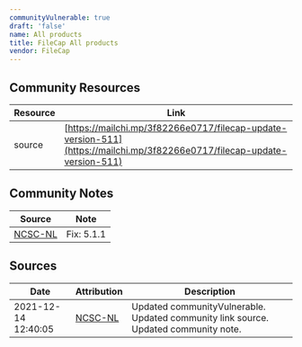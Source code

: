 ```yaml
---
communityVulnerable: true
draft: 'false'
name: All products
title: FileCap All products
vendor: FileCap
---
```



## Community Resources
| Resource | Link |
| --- | --- |
| source | [https://mailchi.mp/3f82266e0717/filecap-update-version-511](https://mailchi.mp/3f82266e0717/filecap-update-version-511) |

## Community Notes
| Source | Note |
| --- | --- |
| [NCSC-NL](https://github.com/NCSC-NL/log4shell/blob/main/software/README.md) | Fix: 5.1.1 |

## Sources
| Date | Attribution | Description |
| --- | --- | --- |
| 2021-12-14 12:40:05 | [NCSC-NL](https://github.com/NCSC-NL/log4shell/blob/main/software/README.md) | Updated communityVulnerable. Updated community link source. Updated community note.  |
